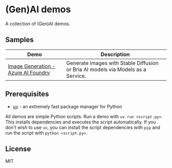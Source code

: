 # (Gen)AI demos

A collection of (Gen)AI demos.

## Samples

| Demo                                                                   | Description                                                                      |
| ---------------------------------------------------------------------- | -------------------------------------------------------------------------------- |
| [Image Generation - Azure AI Foundry](/maas-image-generation#readme) | Generate images with Stable Diffusion or Bria AI models via Models as a Service. |

## Prerequisites

- [uv](https://docs.astral.sh/uv/getting-started/installation/) - an extremely fast package manager for Python

All demos are simple Python scripts. Run a demo with `uv run <script.py>`. This installs dependencies and executes the script automatically.
If you don't wish to use `uv`, you can install the script dependencies with `pip` and run the script with `python <script.py>`.

## License

MIT